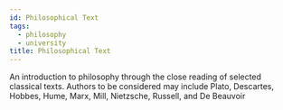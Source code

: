 ```yaml
---
id: Philosophical Text
tags:
  - philosophy
  - university
title: Philosophical Text
---
```


An introduction to philosophy through the close reading of selected classical texts.
Authors to be considered may include Plato, Descartes, Hobbes, Hume, Marx, Mill, Nietzsche, Russell, and De Beauvoir
